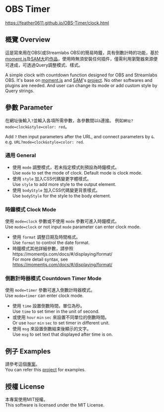 # OBS Timer

https://feather0611.github.io/OBS-Timer/clock.html

## 概覽 Overview
這是寫來用在OBS(或Streamlabs OBS)的簡易時鐘，具有倒數計時的功能，基於[moment.js](https://momentjs.com/)及[SAM大](https://github.com/sam0737)的[作品](https://gist.github.com/sam0737/a0ee8ca253fc5c84b2aa2ac018f7b8ad)，使用時無須安裝任何插件，僅需利用瀏覽器來源便可達成，可透過Query調整模式、樣式。

A simple clock with countdown function designed for OBS and Streamlabs OBS. It's base on [moment.js](https://momentjs.com/) and [SAM](https://github.com/sam0737)'s [project](https://gist.github.com/sam0737/a0ee8ca253fc5c84b2aa2ac018f7b8ad). No other softwares and plugins are needed. And user can change its mode or add custom style by Query strings.

## 參數 Parameter
在網址後輸入`?`並輸入各項所需參數，各參數間以`&`連接。
例如`網址?mode=clock&style=color: red`。

Add `?` then input parameters after the URL, and connect parameters by `&`.<br />
e.g. `URL?mode=clock&style=color: red`.
### 通用 General
- 使用 `mode` 調整模式，若未指定模式則預設為時鐘模式。<br />Use `mode` to set the mode of clock. Default mode is clock mode.
- 使用 `style` 加入CSS代碼變更字體樣式。<br />Use `style` to add more style to the output element.
- 使用 `bodyStyle` 加入CSS代碼變更背景樣式。<br />Use `bodyStyle` for the style to the body element.

### 時鐘模式 Clock Mode
使用 `mode=clock` 參數或不使用 `mode` 參數可進入時鐘模式。<br />Use `mode=clock` or not input `mode` parameter can enter clock mode.
- 使用 `format` 調整日期及時間格式。<br />Use `format` to control the date format.
- 時鐘模式其他詳細參數，請參照https://momentjs.com/docs/#/displaying/format/<br />For more detail syntax, see https://momentjs.com/docs/#/displaying/format/

### 倒數計時器模式 Countdown Timer Mode
使用 `mode=timer` 參數可進入倒數計時器模式。<br />Use `mode=timer` can enter clock mode.
- 使用 `time` 設置倒數時間，單位為秒。<br />Use `time` to set timer in the unit of second.
- 或使用 `hour` `min` `sec` 來設置不同單位的倒數時間。<br />Or use `hour` `min` `sec` to set timer in different unit.
- 使用 `msg` 來設置倒數結束後顯示的文字。<br />Use `msg` to set text that displayed after time is on.

## 例子 Examples
請參考這個[專案](https://gist.github.com/sam0737/a0ee8ca253fc5c84b2aa2ac018f7b8ad)。<br />
You can refer this [project](https://gist.github.com/sam0737/a0ee8ca253fc5c84b2aa2ac018f7b8ad) for examples.

## 授權 License
本專案使用MIT授權。<br />
This software is licensed under the MIT License.
